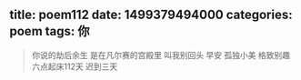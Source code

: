 title: poem112
date: 1499379494000
categories: poem
tags: 你
---
> 你说的劫后余生
是在凡尔赛的宫殿里
叫我别回头
早安
孤独小美
格致别趣
六点起床112天 迟到三天